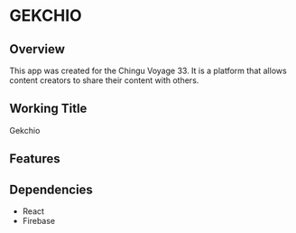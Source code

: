 # GEKCHIO

## Overview
This app was created for the Chingu Voyage 33. It is a platform that allows content creators to share their content with others.

## Working Title
Gekchio

## Features

## Dependencies
- React
- Firebase